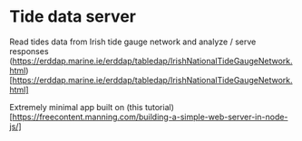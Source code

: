 # Tide data server
Read tides data from Irish tide gauge network and analyze / serve responses 
(https://erddap.marine.ie/erddap/tabledap/IrishNationalTideGaugeNetwork.html)[https://erddap.marine.ie/erddap/tabledap/IrishNationalTideGaugeNetwork.html]

Extremely minimal app built on (this tutorial)[https://freecontent.manning.com/building-a-simple-web-server-in-node-js/]